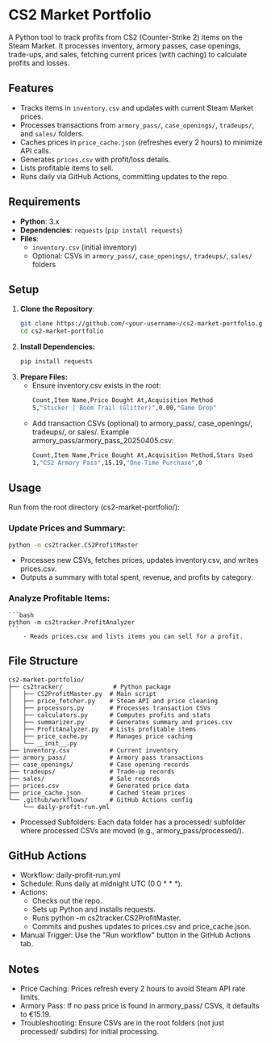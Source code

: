 # CS2 Market Portfolio

A Python tool to track profits from CS2 (Counter-Strike 2) items on the Steam Market. It processes inventory, armory passes, case openings, trade-ups, and sales, fetching current prices (with caching) to calculate profits and losses.

## Features
- Tracks items in `inventory.csv` and updates with current Steam Market prices.
- Processes transactions from `armory_pass/`, `case_openings/`, `tradeups/`, and `sales/` folders.
- Caches prices in `price_cache.json` (refreshes every 2 hours) to minimize API calls.
- Generates `prices.csv` with profit/loss details.
- Lists profitable items to sell.
- Runs daily via GitHub Actions, committing updates to the repo.

## Requirements
- **Python**: 3.x
- **Dependencies**: `requests` (`pip install requests`)
- **Files**: 
  - `inventory.csv` (initial inventory)
  - Optional: CSVs in `armory_pass/`, `case_openings/`, `tradeups/`, `sales/` folders

## Setup
1. **Clone the Repository**:
   ```bash
   git clone https://github.com/<your-username>/cs2-market-portfolio.git
   cd cs2-market-portfolio
2. **Install Dependencies:**
    ```bash
    pip install requests
    ```
3. **Prepare Files:**
    - Ensure inventory.csv exists in the root:
        ```bash
        Count,Item Name,Price Bought At,Acquisition Method
        5,"Sticker | Boom Trail (Glitter)",0.00,"Game Drop"
        ```
    - Add transaction CSVs (optional) to armory_pass/, case_openings/, tradeups/, or sales/. Example armory_pass/armory_pass_20250405.csv:
        ```bash
        Count,Item Name,Price Bought At,Acquisition Method,Stars Used
        1,"CS2 Armory Pass",15.19,"One-Time Purchase",0
        ```
## Usage
Run from the root directory (cs2-market-portfolio/):
### Update Prices and Summary:
```bash
python -m cs2tracker.CS2ProfitMaster
```
- Processes new CSVs, fetches prices, updates inventory.csv, and writes prices.csv.
- Outputs a summary with total spent, revenue, and profits by category.
### Analyze Profitable Items:
    ```bash 
    python -m cs2tracker.ProfitAnalyzer
    ```
        - Reads prices.csv and lists items you can sell for a profit.
## File Structure
```
cs2-market-portfolio/
├── cs2tracker/              # Python package
│   ├── CS2ProfitMaster.py  # Main script
│   ├── price_fetcher.py    # Steam API and price cleaning
│   ├── processors.py       # Processes transaction CSVs
│   ├── calculators.py      # Computes profits and stats
│   ├── summarizer.py       # Generates summary and prices.csv
│   ├── ProfitAnalyzer.py   # Lists profitable items
│   ├── price_cache.py      # Manages price caching
│   └── __init__.py
├── inventory.csv           # Current inventory
├── armory_pass/            # Armory pass transactions
├── case_openings/          # Case opening records
├── tradeups/               # Trade-up records
├── sales/                  # Sale records
├── prices.csv              # Generated price data
├── price_cache.json        # Cached Steam prices
└── .github/workflows/      # GitHub Actions config
    └── daily-profit-run.yml
```
- Processed Subfolders: Each data folder has a processed/ subfolder where processed CSVs are moved (e.g., armory_pass/processed/).

## GitHub Actions
- Workflow: daily-profit-run.yml
- Schedule: Runs daily at midnight UTC (0 0 * * *).
- Actions:
    - Checks out the repo.
    - Sets up Python and installs requests.
    - Runs python -m cs2tracker.CS2ProfitMaster.
    - Commits and pushes updates to prices.csv and price_cache.json.
- Manual Trigger: Use the "Run workflow" button in the GitHub Actions tab.

## Notes
- Price Caching: Prices refresh every 2 hours to avoid Steam API rate limits.
- Armory Pass: If no pass price is found in armory_pass/ CSVs, it defaults to €15.19.
- Troubleshooting: Ensure CSVs are in the root folders (not just processed/ subdirs) for initial processing.